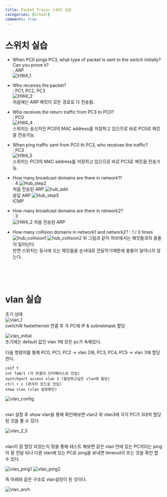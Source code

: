 ```yaml
---
title: Packet Tracer 스위치 실습
categories: [School]
comments: true
---
```

# 스위치 실습

- When PC0 pings PC3, what type of packet is sent to the switch initially? Can you prove it?  
    : ARP  
![HW4_1](https://user-images.githubusercontent.com/54730375/98641781-ac0ff100-236f-11eb-8f1b-7765b3c21ad1.PNG) 

- Who receives the packet?  
    : PC1, PC2, PC3  
![HW4_2](https://user-images.githubusercontent.com/54730375/98641782-ac0ff100-236f-11eb-8740-02e82f66c1c9.PNG)  
처음에는 ARP 패킷이 모든 경로로 다 전송됨.

- Who receives the return traffic from PC3 to PC0?  
    : PC0   
![HW4_4](https://user-images.githubusercontent.com/54730375/98641777-aa462d80-236f-11eb-849c-9a3618ed7845.PNG)  
스위치는 송신자인 PC0의 MAC address를 저장하고 있으므로 바로 PC0로 패킷을 전송가능.

- When ping traffic sent from PC0 th PC3, who receives the traffic?  
    : PC3  
![HW4_5](https://user-images.githubusercontent.com/54730375/98641779-ab775a80-236f-11eb-9ab1-00dc2ec822cd.PNG)  
스위치는 PC3의 MAC address를 저장하고 있으므로 바로 PC3로 패킷을 전송가능.

- How many broadcast domains are there in network1?  
    : 4 
![Hub_step2](https://user-images.githubusercontent.com/54730375/97671568-d4743180-1acb-11eb-9c63-8b7d26398c78.PNG)  
처음 전송된 ARP 
![hub_add](https://user-images.githubusercontent.com/54730375/98643064-c9de5580-2371-11eb-96a8-dd352ba8df0c.PNG)  
응답 ARP
![Hub_step5](https://user-images.githubusercontent.com/54730375/97672691-d0e1aa00-1acd-11eb-8af0-dc7dbb5f040e.PNG)  
ICMP
- How many broadcast domains are there in network2?  
    : 3  
![HW4_2](https://user-images.githubusercontent.com/54730375/98641782-ac0ff100-236f-11eb-8740-02e82f66c1c9.PNG)
처음 전송된 ARP  

- How many collision domains in network1 and network2?
    : 1  / 0 times  
![hub_collision1](https://user-images.githubusercontent.com/54730375/98646407-aff34180-2376-11eb-875f-fc2b02617e86.PNG)
![hub_collision2](https://user-images.githubusercontent.com/54730375/98646403-aec21480-2376-11eb-914a-636f34080b1d.PNG)
위 그림과 같이 허브에서는 패킷들과의 충돌이 일어난다.  
반면 스위치는 동시에 오는 패킷들을 순서대로 전달하기때문에 충돌이 일어나지 않는다.  

<br/>
<br/>
<br/>

# vlan 실습  
초기 상태  
![vlan_1](https://user-images.githubusercontent.com/54730375/98652404-ecc33680-237e-11eb-84eb-0a28fa29eaed.PNG)  
switch와 fastethernet 연결 후 각 PC에 IP & subnetmask 할당  

![vlan_initial](https://user-images.githubusercontent.com/54730375/98652413-edf46380-237e-11eb-8d04-4f813fce17ff.PNG)  
초기에는 default 값인 vlan 1에 모든 pc가 속해있다.  


다음 명령어를 통해 PC0, PC1, PC2 -> vlan 2에, PC3, PC4, PC5 -> vlan 3에 할당한다.  
```
conf t
int fa0/1 (각 연결의 인터페이스로 진입)
switchport access vlan 2 (할당하고싶은 vlan에 할당)
ctrl + z (관리자 모드로 진입)
show vlan (vlan 설정확인)
```  
![vlan_config](https://user-images.githubusercontent.com/54730375/98652412-edf46380-237e-11eb-893a-fdfb5cb1838c.PNG)  

<br/>
vlan 설정 후 show vlan을 통해 확인해보면 vlan2 와 vlan3에 각각 PC가 3대씩 할당 된 것을 볼 수 있다.  

![vlan_2,3](https://user-images.githubusercontent.com/54730375/98652406-ed5bcd00-237e-11eb-9fdf-19ec15a5ccbe.PNG)  
  
<br/>
vlan이 잘 할당 되었는지 핑을 통해 테스트 해보면 같은 vlan 안에 있는 PC끼리는 ping이 잘 전달 되나 다른 vlan에 있는 PC로 ping을 보내면 timeout이 뜨는 것을 확인 할 수 있다.  

![vlan_ping1](https://user-images.githubusercontent.com/54730375/98652415-ee8cfa00-237e-11eb-8071-f41df1a0b4fd.PNG)
![vlan_ping2](https://user-images.githubusercontent.com/54730375/98652401-ec2aa000-237e-11eb-9f44-5613c340564b.PNG)  

즉 아래와 같은 구조로 vlan설정이 된 것이다.

![vlan_arch](https://user-images.githubusercontent.com/54730375/98652408-ed5bcd00-237e-11eb-9afc-34e337d100c5.PNG)


